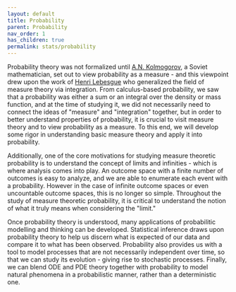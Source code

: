 ```yaml
---
layout: default
title: Probability
parent: Probability
nav_order: 1
has_children: true
permalink: stats/probability
---
```


Probability theory was not formalized until [A.N. Kolmogorov](https://en.wikipedia.org/wiki/Andrey_Kolmogorov), a Soviet mathematician, set out to view probability as a measure - and this viewpoint drew upon the work of [Henri Lebesgue](https://en.wikipedia.org/wiki/Henri_Lebesgue) who generalized the field of measure theory via integration. From calculus-based probability, we saw that a probability was either a sum or an integral over the density or mass function, and at the time of studying it, we did not necessarily need to connect the ideas of "measure" and "integration" together, but in order to better understand properties of probability, it is crucial to visit measure theory and to view probability as a measure. To this end, we will develop some rigor in understanding basic measure theory and apply it into probability.

Additionally, one of the core motivations for studying measure theoretic probability is to understand the concept of limits and infinities - which is where analysis comes into play. An outcome space with a finite number of outcomes is easy to analyze, and we are able to enumerate each event with a probability. However in the case of infinite outcome spaces or even uncountable outcome spaces, this is no longer so simple. Throughout the study of measure theoretic probability, it is critical to understand the notion of what it truly means when considering the "limit."

Once probability theory is understood, many applications of probabilitic modelling and thinking can be developed. Statistical inference draws upon probability theory to help us discern what is expected of our data and compare it to what has been observed. Probability also provides us with a tool to model processes that are not necessarily independent over time, so that we can study its evolution - giving rise to stochastic processes. Finally, we can blend ODE and PDE theory together with probability to model natural phenomena in a probabilistic manner, rather than a deterministic one. 